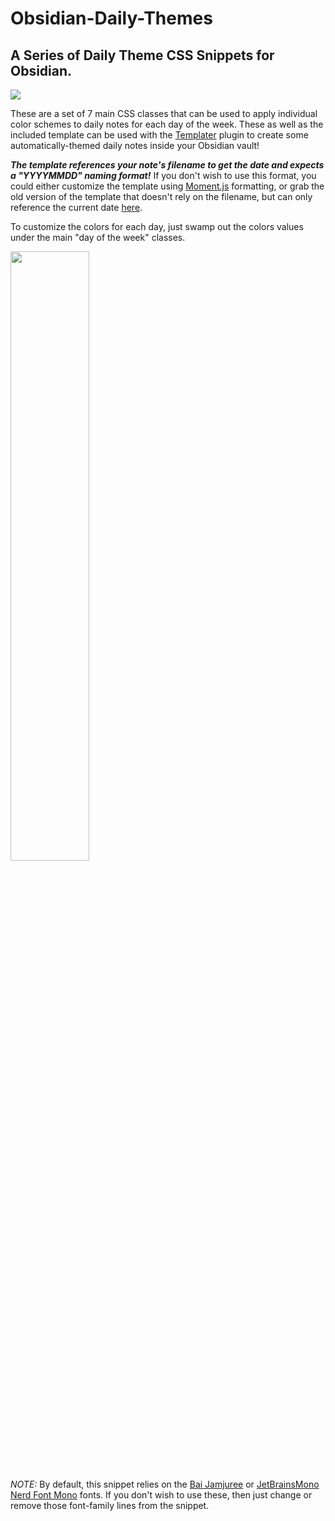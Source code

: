 # Obsidian-Daily-Themes
## A Series of Daily Theme CSS Snippets for Obsidian.

![](title.png)

These are a set of 7 main CSS classes that can be used to apply individual color
schemes to daily notes for each day of the week. These as well as the included template can be used with the [Templater](https://github.com/SilentVoid13/Templater) plugin to create some automatically-themed daily notes inside your Obsidian vault!

***The template references your note's filename to get the date and expects a "YYYYMMDD" naming format!*** If you don't wish to use this format, you could either customize the template using [Moment.js](https://momentjs.com/) formatting, or grab the old version of the template that doesn't rely on the filename, but can only reference the current date [here](https://github.com/CyanVoxel/Obsidian-Daily-Themes/blob/bb1bc8866c18739c3b8a263986496c184a2666a5/(TEMPLATE)%20Daily.md?plain=1).

To customize the colors for each day, just swamp out the colors values under
the main "day of the week" classes.

<img src="example_full.png" width="50%">

*NOTE:* By default, this snippet relies on the [Bai Jamjuree](https://fonts.google.com/specimen/Bai+Jamjuree) or
[JetBrainsMono Nerd Font Mono](https://www.jetbrains.com/lp/mono/) fonts. If you don't wish to use these, then just
change or remove those font-family lines from the snippet.
